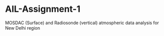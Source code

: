 # AIL-Assignment-1
MOSDAC (Surface) and Radiosonde (vertical) atmospheric data analysis for New Delhi region
